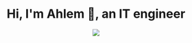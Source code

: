 <!--### Hi there 👋-->

<h1 align="center">Hi, I'm Ahlem 👋,   an IT engineer</h1>


<p align="center">
    <a href="https://www.linkedin.com/in/ahlem-brahmi/"><img src="https://img.shields.io/badge/linkedin-%230177B5?style=flat&logo=linkedin&logoColor=white"/></a>
</p>

<!--  <img src="https://github.com/AhlemBrahmi/AhlemBrahmi/blob/main/profile.jpg" align="right‎" width="25%"/>
 
<!--
**AhlemBrahmi/AhlemBrahmi** is a ✨ _special_ ✨ repository because its `README.md` (this file) appears on your GitHub profile.

Here are some ideas to get you started:

- 🔭 I’m currently working on ...
- 🌱 I’m currently learning ...
- 👯 I’m looking to collaborate on ...
- 🤔 I’m looking for help with ...
- 💬 Ask me about ...
- 📫 How to reach me: ...
- 😄 Pronouns: ...
- ⚡ Fun fact: ...
-->
